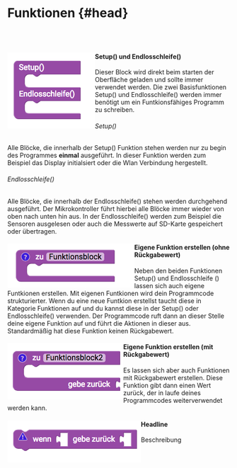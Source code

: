 # Funktionen {#head}

<div class="description"></div>
<div class="line">
    <br>
    <br>
</div>

<div class="container">
    <div class="row">
        <div class="col-md">
            <img src="../pictures/blocks/functions/functions-0.png" alt="block" align="left">
        </div>
        <div class="col-md">
            <h4>Setup() und Endlosschleife()</h4>
            Dieser Block wird direkt beim starten der Oberfläche geladen und sollte immer verwendet werden. Die zwei Basisfunktionen Setup() und Endlosschleife() werden immer benötigt um ein Funtkionsfähiges Programm zu schreiben. 
            <h6>Setup()</h6>
            Alle Blöcke, die innerhalb der Setup() Funktion stehen werden nur zu begin des Programmes <b>einmal</b> ausgeführt. In dieser Funktion werden zum Beispiel das Display initialsiert oder die Wlan Verbindung hergestellt.
            <h6>Endlosschleife()</h6>
            Alle Blöcke, die innerhalb der Endlosschleife() stehen werden durchgehend ausgeführt. Der Mikrokontroller führt hierbei alle Blöcke immer wieder von oben nach unten hin aus. In der Endlosschleife() werden zum Beispiel die Sensoren ausgelesen oder auch die Messwerte auf SD-Karte gespeichert oder übertragen. 
        </div>
    </div>
</div>

<div class="line"></div>

<div class="container">
    <div class="row">
        <div class="col-md">
            <img src="../pictures/blocks/functions/functions-1.png" alt="block" align="left">
        </div>
        <div class="col-md">
            <h4>Eigene Funktion erstellen (ohne Rückgabewert)</h4>
            Neben den beiden Funktionen Setup() und Endlosschleife () lassen sich auch eigene Funtkionen erstellen. Mit eigenen Funtkionen wird dein Programmcode strukturierter. Wenn du eine neue Funtkion erstellst taucht diese in Kategorie Funktionen auf und du kannst diese in der Setup() oder Endlosschleife() verwenden. Der Programmcode ruft dann an dieser Stelle deine eigene Funktion auf und führt die Aktionen in dieser aus. Standardmäßig hat diese Funktion keinen Rückgabewert.
        </div>
    </div>
</div>

<div class="container">
    <div class="row">
        <div class="col-md">
            <img src="../pictures/blocks/functions/functions-2.png" alt="block" align="left">
        </div>
        <div class="col-md">
            <h4>Eigene Funktion erstellen (mit Rückgabewert)</h4>
            Es lassen sich aber auch Funktionen mit Rückgabewert erstellen. Diese Funktion gibt dann einen Wert zurück, der in laufe deines Programmcodes weiterverwendet werden kann. 
        </div>
    </div>
</div>

<div class="line"></div>

<div class="container">
    <div class="row">
        <div class="col-md">
            <img src="../pictures/blocks/functions/functions-3.png" alt="block" align="left">
        </div>
        <div class="col-md">
            <h4>Headline</h4>
            Beschreibung
        </div>
    </div>
</div>

<div class="line"></div>

